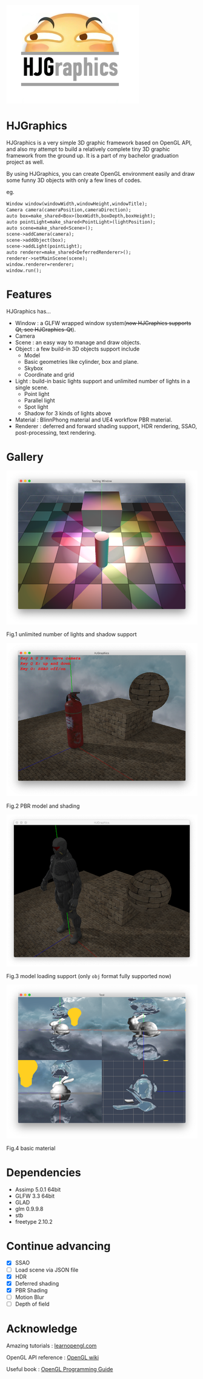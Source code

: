 ![HJGraphics](attachment/HJGraphics.png)
# HJGraphics
HJGraphics is a very simple 3D graphic framework based on OpenGL API, and also my attempt to build a relatively complete tiny 3D graphic framework from the ground up. It is a part of my bachelor graduation project as well.

By using HJGraphics, you can create OpenGL environment easily and draw some funny 3D objects with only a few lines of codes.

eg.
```
Window window(windowWidth,windowHeight,windowTitle);
Camera camera(cameraPosition,cameraDirection);
auto box=make_shared<Box>(boxWidth,boxDepth,boxHeight);
auto pointLight=make_shared<PointLight>(lightPosition);
auto scene=make_shared<Scene>();
scene->addCamera(camera);
scene->addObject(box);
scene->addLight(pointLight);
auto renderer=make_shared<DeferredRenderer>();
renderer->setMainScene(scene);
window.renderer=renderer;
window.run();
```

# Features
HJGraphics has...

* Window : a GLFW wrapped window system(~~now HJGraphics supports Qt, see HJGraphics-Qt~~).
* Camera 
* Scene : an easy way to manage and draw objects.
* Object : a few build-in 3D objects support include
    * Model 
    * Basic geometries like cylinder, box and plane. 
    * Skybox
    * Coordinate and grid
* Light : build-in basic lights support and unlimited number of lights in a single scene.
    * Point light
    * Parallel light
    * Spot light
    * Shadow for 3 kinds of lights above 
* Material : BlinnPhong material and UE4 workflow PBR material.
* Renderer : deferred and forward shading support, HDR rendering, SSAO, post-processing, text rendering.
# Gallery
![](attachment/multiLight.png)

Fig.1 unlimited number of lights and shadow support

![](attachment/PBRModel.png)

Fig.2 PBR model and shading


![](attachment/model.png)

Fig.3 model loading support (only `obj` format fully supported now)

![](attachment/material.png)

Fig.4 basic material
# Dependencies
- Assimp 5.0.1 64bit
- GLFW 3.3 64bit
- GLAD
- glm 0.9.9.8
- stb
- freetype 2.10.2
# Continue advancing
- [x] SSAO
- [ ] Load scene via JSON file
- [x] HDR
- [x] Deferred shading
- [x] PBR Shading
- [ ] Motion Blur
- [ ] Depth of field

# Acknowledge
Amazing tutorials : [learnopengl.com](https://www.learnopengl.com)

OpenGL API reference : [OpenGL wiki](https://www.khronos.org/opengl/wiki/)

Useful book : [OpenGL Programming Guide](https://book.douban.com/subject/26925331/)

